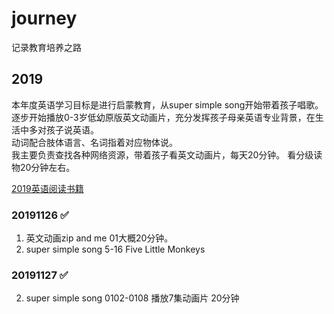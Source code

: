 # journey
记录教育培养之路
## 2019
本年度英语学习目标是进行启蒙教育，从super simple song开始带着孩子唱歌。  
逐步开始播放0-3岁低幼原版英文动画片，充分发挥孩子母亲英语专业背景，在生活中多对孩子说英语。  
动词配合肢体语言、名词指着对应物体说。  
我主要负责查找各种网络资源，带着孩子看英文动画片，每天20分钟。
看分级读物20分钟左右。  


[2019英语阅读书籍](book/2019/english/list.md)
### 20191126  :white_check_mark:
1. 英文动画zip and me 01大概20分钟。
2. super simple song 5-16 Five Little Monkeys
### 20191127  :white_check_mark:
2. super simple song 0102-0108 播放7集动画片 20分钟